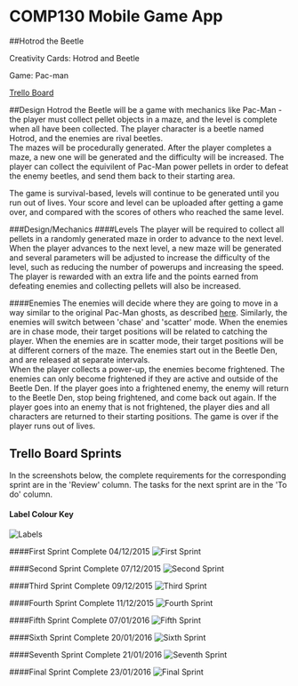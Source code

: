 # COMP130 Mobile Game App
##Hotrod the Beetle

Creativity Cards: Hotrod and Beetle

Game: Pac-man

[Trello Board](https://trello.com/b/HY4IBdXG/kivy-mobile-game)

##Design
Hotrod the Beetle will be a game with mechanics like Pac-Man - the player must collect pellet objects in a maze, and the level is complete when all have been collected. The player character is a beetle named Hotrod, and the enemies are rival beetles.  
The mazes will be procedurally generated. After the player completes a maze, a new one will be generated and the difficulty will be increased. The player can collect the equivilent of Pac-Man power pellets in order to defeat the enemy beetles, and send them back to their starting area.

The game is survival-based, levels will continue to be generated until you run out of lives. Your score and level can be uploaded after getting a game over, and compared with the scores of others who reached the same level.

###Design/Mechanics
####Levels
The player will be required to collect all pellets in a randomly generated maze in order to advance to the next level. When the player advances to the next level, a new maze will be generated and several parameters will be adjusted to increase the difficulty of the level, such as reducing the number of powerups and increasing the speed. The player is rewarded with an extra life and the points earned from defeating enemies and collecting pellets will also be increased. 

####Enemies
The enemies will decide where they are going to move in a way similar to the original Pac-Man ghosts, as described [here](http://gameinternals.com/post/2072558330/understanding-pac-man-ghost-behavior). Similarly, the enemies will switch between 'chase' and 'scatter' mode. When the enemies are in chase mode, their target positions will be related to catching the player. When the enemies are in scatter mode, their target positions will be at different corners of the maze. The enemies start out in the Beetle Den, and are released at separate intervals.  
When the player collects a power-up, the enemies become frightened. The enemies can only become frightened if they are active and outside of the Beetle Den. If the player goes into a frightened enemy, the enemy will return to the Beetle Den, stop being frightened, and come back out again.
If the player goes into an enemy that is not frightened, the player dies and all characters are returned to their starting positions.
The game is over if the player runs out of lives.

## Trello Board Sprints
In the screenshots below, the complete requirements for the corresponding sprint are in the 'Review' column. The tasks for the next sprint are in the 'To do' column.

#### Label Colour Key
![Labels](https://github.com/NecroReindeer/comp130-mobile-game-app/blob/master/Sprint%20Plans/Labels.png)

####First Sprint Complete 04/12/2015
![First Sprint](https://github.com/NecroReindeer/comp130-mobile-game-app/blob/master/Sprint%20Plans/First%20Sprint.png)

####Second Sprint Complete 07/12/2015
![Second Sprint](https://github.com/NecroReindeer/comp130-mobile-game-app/blob/master/Sprint%20Plans/Second%20Sprint.png)

####Third Sprint Complete 09/12/2015
![Third Sprint](https://github.com/NecroReindeer/comp130-mobile-game-app/blob/master/Sprint%20Plans/Third%20Sprint.png)

####Fourth Sprint Complete 11/12/2015
![Fourth Sprint](https://github.com/NecroReindeer/comp130-mobile-game-app/blob/master/Sprint%20Plans/Fourth%20Sprint.png)

####Fifth Sprint Complete 07/01/2016
![Fifth Sprint](https://github.com/NecroReindeer/comp130-mobile-game-app/blob/master/Sprint%20Plans/Fifth%20Sprint.png)

####Sixth Sprint Complete 20/01/2016
![Sixth Sprint](https://github.com/NecroReindeer/comp130-mobile-game-app/blob/master/Sprint%20Plans/Sixth%20Sprint.png)

####Seventh Sprint Complete 21/01/2016
![Seventh Sprint](https://github.com/NecroReindeer/comp130-mobile-game-app/blob/master/Sprint%20Plans/Seventh%20Sprint.png)

####Final Sprint Complete 23/01/2016
![Final Sprint](https://github.com/NecroReindeer/comp130-mobile-game-app/blob/master/Sprint%20Plans/Final%20Sprint.png)
